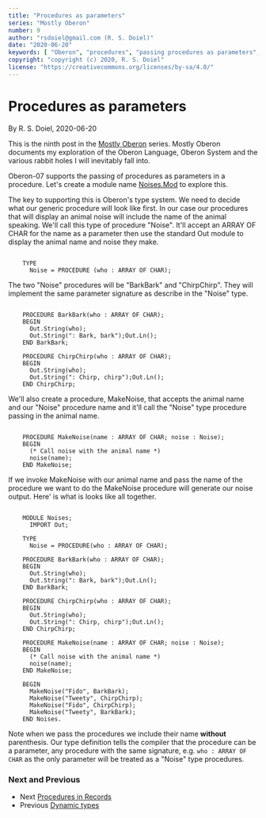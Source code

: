 ```yaml
---
title: "Procedures as parameters"
series: "Mostly Oberon"
number: 9
author: "rsdoiel@gmail.com (R. S. Doiel)"
date: "2020-06-20"
keywords: [ "Oberon", "procedures", "passing procedures as parameters", "programming" ]
copyright: "copyright (c) 2020, R. S. Doiel"
license: "https://creativecommons.org/licenses/by-sa/4.0/" 
---
```



# Procedures as parameters

By R. S. Doiel, 2020-06-20

This is the ninth post in the [Mostly Oberon](../../04/11/Mostly-Oberon.html) series.
Mostly Oberon documents my exploration of the Oberon Language, Oberon System and the 
various rabbit holes I will inevitably fall into.

Oberon-07 supports the passing of procedures as parameters in a procedure. 
Let's create a module name [Noises.Mod](Noises.Mod) to explore this.

The key to supporting this is Oberon's type system.  We need to decide what our 
generic procedure will look like first. In our case our procedures that will display 
an animal noise will include the name of the animal speaking.  We'll call this type 
of procedure "Noise". It'll accept an ARRAY OF CHAR for the name as a parameter 
then use the standard Out module to display the animal name and noise they make.


~~~

    TYPE
      Noise = PROCEDURE (who : ARRAY OF CHAR);

~~~


The two "Noise" procedures will be "BarkBark" and "ChirpChirp". They will
implement the same parameter signature as describe in the "Noise" type.


~~~

    PROCEDURE BarkBark(who : ARRAY OF CHAR);
    BEGIN
      Out.String(who);
      Out.String(": Bark, bark");Out.Ln();
    END BarkBark;

    PROCEDURE ChirpChirp(who : ARRAY OF CHAR);
    BEGIN
      Out.String(who);
      Out.String(": Chirp, chirp");Out.Ln();
    END ChirpChirp;

~~~


We'll also create a procedure, MakeNoise, that accepts the animal name and
our "Noise" procedure name and it'll call the "Noise" type procedure 
passing in the animal name.


~~~

    PROCEDURE MakeNoise(name : ARRAY OF CHAR; noise : Noise);
    BEGIN
      (* Call noise with the animal name *)
      noise(name);
    END MakeNoise;

~~~


If we invoke MakeNoise with our animal name and pass the name of the 
procedure we want to do the MakeNoise procedure will generate our
noise output. Here' is what is looks like all together.


~~~

    MODULE Noises;
      IMPORT Out;
    
    TYPE 
      Noise = PROCEDURE(who : ARRAY OF CHAR);
    
    PROCEDURE BarkBark(who : ARRAY OF CHAR);
    BEGIN
      Out.String(who);
      Out.String(": Bark, bark");Out.Ln();
    END BarkBark;
    
    PROCEDURE ChirpChirp(who : ARRAY OF CHAR);
    BEGIN
      Out.String(who);
      Out.String(": Chirp, chirp");Out.Ln();
    END ChirpChirp;
    
    PROCEDURE MakeNoise(name : ARRAY OF CHAR; noise : Noise);
    BEGIN
      (* Call noise with the animal name *)
      noise(name);
    END MakeNoise;
    
    BEGIN
      MakeNoise("Fido", BarkBark);
      MakeNoise("Tweety", ChirpChirp);
      MakeNoise("Fido", ChirpChirp);
      MakeNoise("Tweety", BarkBark);
    END Noises.

~~~


Note when we pass the procedures we include their name **without** parenthesis.
Our type definition tells the compiler that the procedure can be a parameter,
any procedure with the same signature, e.g. `who : ARRAY OF CHAR` as the
only parameter will be treated as a "Noise" type procedures. 

### Next and Previous 

+ Next [Procedures in Records](../../07/07/Procedures-in-records.html)
+ Previous [Dynamic types](../../05/25/Dynamic-types.html) 



